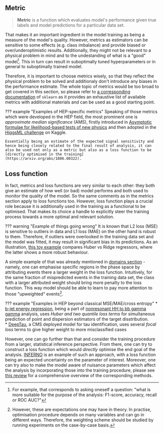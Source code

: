 ## Metric

> **Metric** is a function which evaluates model's performance given true labels and model predictions for a particular data set. 

That makes it an important ingredient in the model training as being a measure of the model's quality. However, metrics as estimators can be sensitive to some effects (e.g. class imbalance) and provide biased or over/underoptimistic results. Additionally, they might not be relevant to a physical problem in mind and to the undestanding of what is a "good" model[^1]. This in turn can result in suboptimally tuned hyperparameters or in general to suboptimally trained model.

Therefore, it is important to choose metrics wisely, so that they reflect the physical problem to be solved and additionaly don't introduce any biases in the performance estimate. The whole topic of metrics would be too broad to get covered in this section, so please refer to [a corresponding documentation](https://scikit-learn.org/stable/modules/model_evaluation.html) of `sklearn` as it provides an exhaustive list of available metrics with additional materials and can be used as a good starting point.  

??? example "Examples of HEP-specific metrics"
    Speaking of those metrics which were developed in the HEP field, the most prominent one is _approximate median significance_ (AMS), firstly introduced in [Asymptotic formulae for likelihood-based tests of new physics](https://arxiv.org/abs/1007.1727) and then adopted in the [HiggsML challenge](https://www.kaggle.com/c/higgs-boson) on Kaggle.

    Essentially being an estimate of the expected signal sensitivity and hence being closely related to the final result of analysis, it can also be used not only as a metric but also as a loss function to be [directly optimised in the training](https://arxiv.org/abs/1806.00322).

## Loss function

In fact, metrics and loss functions are very similar to each other: they both give an estimate of how well (or bad) model performs and both used to monitor the quality of the model. So the same comments as in the metrics section apply to loss functions too. However, loss function plays a crucial role because it is additionally used in the training as a functional to be optimised. That makes its choice a handle to explicitly steer the training process towards a more optimal and relevant solution.

??? warning "Example of things going wrong"
    It is known that L2 loss (MSE) is sensitive to outliers in data and L1 loss (MAE) on the other hand is robust to them. Therefore, if outliers were overlooked in the training data set and the model was fitted, it may result in significant bias in its predictions. As an illustration, [this toy example](https://scikit-learn.org/stable/auto_examples/linear_model/plot_huber_vs_ridge.html) compares Huber vs Ridge regressors, where the latter shows a more robust behaviour.

A simple example of that was already mentioned in [domains section](domains.md) - namely, one can emphasise specific regions in the phase space by attributing events there a larger weight in the loss function. Intuitively, for the same fraction of mispredicted events in the training data set, the class with a larger attributed weight should bring more penalty to the loss function. This way model should be able to learn to pay more attention to those "upweighted" events[^2].

??? example "Examples in HEP beyond classical MSE/MAE/cross entropy"
    * [b-jet energy regression](https://arxiv.org/abs/1912.06046), being a part of [nonresonant HH to bb gamma gamma](https://arxiv.org/abs/2011.12373) analysis, uses _Huber and two quantile loss terms_ for simultaneous prediction of point and dispersion estimators of the target disstribution.  
    * [DeepTau](https://cms.cern.ch/iCMS/analysisadmin/cadilines?line=TAU-20-001&tp=an&id=2333&ancode=TAU-20-001), a CMS deployed model for tau identification, uses several _focal loss_ terms to give higher weight to more misclassified cases

However, one can go further than that and consider the training procedure from a larger, statistical inference perspective. From there, one can try to construct a loss function which would _directly_ optimise the end goal of the analysis. [INFERNO](https://github.com/GilesStrong/pytorch_inferno) is an example of such an approach, with a loss function being an expected uncertainty on the parameter of interest. Moreover, one can try also to make the model aware of nuisance parameters which affect the analysis by incorporating those into the training procedure, please see [this review](https://arxiv.org/abs/2007.09121) for a comprehensive overview of the corresponding methods.    

[^1]: For example, that corresponds to asking oneself a question: "what is more suitable for the purpose of the analysis: F1-score, accuracy, recall or ROC AUC?"
[^2]: However, these are expectations one may have in theory. In practise, optimisation procedure depends on many variables and can go in different ways. Therefore, the weighting scheme should be studied by running experiments on the case-by-case basis.
